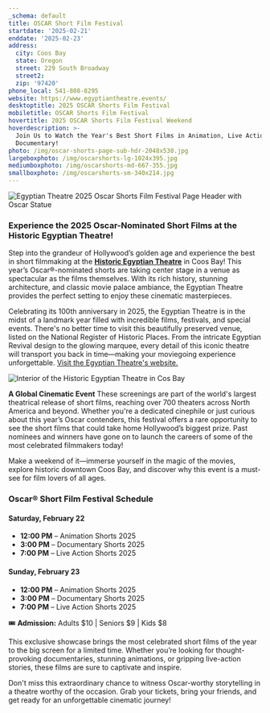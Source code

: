 ```yaml
---
_schema: default
title: OSCAR Short Film Festival
startdate: '2025-02-21'
enddate: '2025-02-23'
address:
  city: Coos Bay
  state: Oregon
  street: 229 South Broadway
  street2:
  zip: '97420'
phone_local: 541-808-8295
website: https://www.egyptiantheatre.events/
desktoptitle: 2025 OSCAR Shorts Film Festival
mobiletitle: OSCAR Shorts Film Festival
hovertitle: 2025 OSCAR Shorts Film Festival Weekend
hoverdescription: >-
  Join Us to Watch the Year's Best Short Films in Animation, Live Action &
  Documentary!
photo: /img/oscar-shorts-page-sub-hdr-2048x530.jpg
largeboxphoto: /img/oscarshorts-lg-1024x395.jpg
mediumboxphoto: /img/oscarshorts-md-667-355.jpg
smallboxphoto: /img/oscarshorts-sm-340x214.jpg
---
```

![Egyptian Theatre 2025 Oscar Shorts Film Festival Page Header with Oscar Statue](/img/oscar-animation-page-header.gif)

### Experience the 2025 Oscar-Nominated Short Films at the Historic Egyptian Theatre!

Step into the grandeur of Hollywood’s golden age and experience the best in short filmmaking at the [**Historic Egyptian Theatre**](https://www.egyptiantheatre.events/) in Coos Bay! This year’s Oscar®-nominated shorts are taking center stage in a venue as spectacular as the films themselves. With its rich history, stunning architecture, and classic movie palace ambiance, the Egyptian Theatre provides the perfect setting to enjoy these cinematic masterpieces.

Celebrating its 100th anniversary in 2025, the Egyptian Theatre is in the midst of a landmark year filled with incredible films, festivals, and special events. There's no better time to visit this beautifully preserved venue, listed on the National Register of Historic Places. From the intricate Egyptian Revival design to the glowing marquee, every detail of this iconic theatre will transport you back in time—making your moviegoing experience unforgettable. [Visit the Egyptian Theatre's website.](https://www.egyptiantheatre.events/)

![Interior of the Historic Egyptian Theatre in Cos Bay](/img/interior-panoramic-695x405.jpg)

**A Global Cinematic Event** These screenings are part of the world's largest theatrical release of short films, reaching over 700 theaters across North America and beyond. Whether you're a dedicated cinephile or just curious about this year’s Oscar contenders, this festival offers a rare opportunity to see the short films that could take home Hollywood’s biggest prize. Past nominees and winners have gone on to launch the careers of some of the most celebrated filmmakers today!

Make a weekend of it—immerse yourself in the magic of the movies, explore historic downtown Coos Bay, and discover why this event is a must-see for film lovers of all ages.

### Oscar® Short Film Festival Schedule

#### Saturday, February 22

* **12:00 PM** – Animation Shorts 2025
* **3:00 PM** – Documentary Shorts 2025
* **7:00 PM** – Live Action Shorts 2025

#### Sunday, February 23

* **12:00 PM** – Animation Shorts 2025
* **3:00 PM** – Documentary Shorts 2025
* **7:00 PM** – Live Action Shorts 2025

🎟 **Admission:** Adults $10 \| Seniors $9 \| Kids $8

This exclusive showcase brings the most celebrated short films of the year to the big screen for a limited time. Whether you’re looking for thought-provoking documentaries, stunning animations, or gripping live-action stories, these films are sure to captivate and inspire.

Don't miss this extraordinary chance to witness Oscar-worthy storytelling in a theatre worthy of the occasion. Grab your tickets, bring your friends, and get ready for an unforgettable cinematic journey!